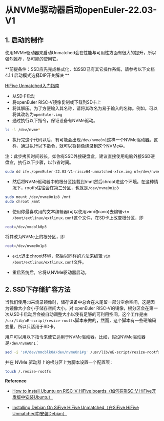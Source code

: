 # 从NVMe驱动器启动openEuler-22.03-V1 

## 1. 启动的制作 

使用NVMe驱动器来启动Unmatched会在性能与可用性方面有很大的提升，所以强烈推荐，尽可能的使用它。

**前提条件：SSD应先完成格式化，如SSD已有其它操作系统，请参考以下文档4.1.1 启动模式选择DIP开关解决 **

[HiFive Unmatched入门指南](./hifive-unmatched-gsg-v1p4_ZH.pdf)

- 从SD卡启动
- 将openEuler RISC-V镜像复制或下载到SD卡上
- 将其解压。为了方便输入其名称，请将其改名为易于输入的名称。例如，可以将其改名为`openEuler.img`
- 通过执行以下指令，保证设备有NVMe驱动。

```bash
ls -l /dev/nvme*
```

- 执行完这个代码以后，有可能会出现`/dev/nvme0n1`这样一个NVMe驱动器。这样，通过执行以下指令，就可以将镜像烧录到这个NVMe中。

注：此步拷贝时间较长，如你有SSD外接硬盘盒，建议直接使用电脑外接SSD硬盘盒，执行以下步骤，以节省时间。

```bash
sudo dd if=./openEuler-22.03-V1-riscv64-unmatched-xfce.img of=/dev/nvme0n1 bs=1M status=progress
```

- 然后将NVMe驱动器中的根分区挂载到/mnt然后chroot进这个环境。在这种情况下，rootfs往往会在第三分区，也就是`/dev/nvme0n1p3`

```bash
sudo mount /dev/nvme0n1p3 /mnt
sudo chroot /mnt
```

- 使用你最喜欢用的文本编辑器(可以使用vim和nano)去编辑`vim /boot/extlinux/extlinux.conf`这个文件，在SD卡上改变根分区，即

```bash
root=/dev/mmcblk0p3
```

将其改为NVMe上的根分区，即

```bash
root=/dev/nvme0n1p3
```

- `exit`退出chroot环境，然后以同样的方法来编辑 `vim /boot/extlinux/extlinux.conf`文件。

- 重启系统后，它将从NVMe驱动器启动。

## 2. SSD下存储扩容方法

当我们使用`dd`来烧录镜像时，储存设备中总会在末尾留一部分空余空间，这是因为镜像大小会小于储存空间大小。对 openEuler RISC-V的镜像，根分区会在第一次从SD卡启动后会被自动调整大小以使有足够的可利用空间。这个工作是由 `/usr/lib/oE-script/resize-rootfs`脚本来做的，然而，这个脚本有一些硬编码变量，所以只适用于SD卡。

用户可以用以下指令来使它适用于NVMe驱动器。比如，假设NVMe驱动器是`/dev/nvme0n1`：

```bash
sed -i 's#/dev/mmcblk0#/dev/nvme0n1#g' /usr/lib/oE-script/resize-rootfs
```

并在 NVMe 驱动器上的根分区上为脚本设置一个配置项：

```bash
touch /.resize-rootfs
```

**Reference**

- [How to install Ubuntu on RISC-V HiFive boards（如何在RISC-V HiFive开发版中安装Ubuntu）](https://ubuntu.com/tutorials/how-to-install-ubuntu-on-risc-v-hifive-boards)

- [Installing Debian On SiFive HiFive Unmatched（在SiFive HiFive Unmatched中安装Debian）](https://wiki.debian.org/InstallingDebianOn/SiFive/HiFiveUnmatched)
